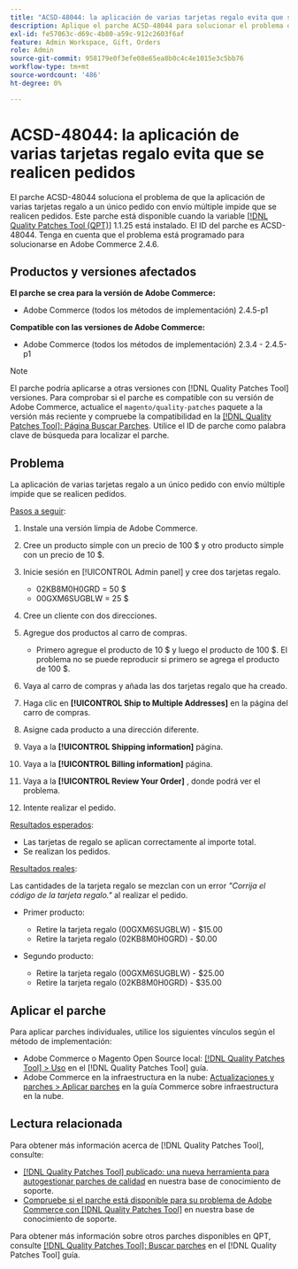 ```yaml
---
title: "ACSD-48044: la aplicación de varias tarjetas regalo evita que se realicen pedidos"
description: Aplique el parche ACSD-48044 para solucionar el problema de Adobe Commerce cuando la aplicación de varias tarjetas regalo a un único pedido con envío múltiple impide que se realicen pedidos.
exl-id: fe57063c-d69c-4b80-a59c-912c2603f6af
feature: Admin Workspace, Gift, Orders
role: Admin
source-git-commit: 958179e0f3efe08e65ea8b0c4c4e1015e3c5bb76
workflow-type: tm+mt
source-wordcount: '486'
ht-degree: 0%

---
```


# ACSD-48044: la aplicación de varias tarjetas regalo evita que se realicen pedidos

El parche ACSD-48044 soluciona el problema de que la aplicación de varias tarjetas regalo a un único pedido con envío múltiple impide que se realicen pedidos. Este parche está disponible cuando la variable [[!DNL Quality Patches Tool (QPT)]](/help/announcements/adobe-commerce-announcements/magento-quality-patches-released-new-tool-to-self-serve-quality-patches.md) 1.1.25 está instalado. El ID del parche es ACSD-48044. Tenga en cuenta que el problema está programado para solucionarse en Adobe Commerce 2.4.6.

## Productos y versiones afectados

**El parche se crea para la versión de Adobe Commerce:**

* Adobe Commerce (todos los métodos de implementación) 2.4.5-p1

**Compatible con las versiones de Adobe Commerce:**

* Adobe Commerce (todos los métodos de implementación) 2.3.4 - 2.4.5-p1

>[!NOTE]
>
>El parche podría aplicarse a otras versiones con [!DNL Quality Patches Tool] versiones. Para comprobar si el parche es compatible con su versión de Adobe Commerce, actualice el `magento/quality-patches` paquete a la versión más reciente y compruebe la compatibilidad en la [[!DNL Quality Patches Tool]: Página Buscar Parches](https://experienceleague.adobe.com/tools/commerce-quality-patches/index.html). Utilice el ID de parche como palabra clave de búsqueda para localizar el parche.

## Problema

La aplicación de varias tarjetas regalo a un único pedido con envío múltiple impide que se realicen pedidos.

<u>Pasos a seguir</u>:

1. Instale una versión limpia de Adobe Commerce.
1. Cree un producto simple con un precio de 100 $ y otro producto simple con un precio de 10 $.
1. Inicie sesión en [!UICONTROL Admin panel] y cree dos tarjetas regalo.

   * 02KB8M0H0GRD = 50 $
   * 00GXM6SUGBLW = 25 $

1. Cree un cliente con dos direcciones.
1. Agregue dos productos al carro de compras.

   * Primero agregue el producto de 10 $ y luego el producto de 100 $. El problema no se puede reproducir si primero se agrega el producto de 100 $.

1. Vaya al carro de compras y añada las dos tarjetas regalo que ha creado.
1. Haga clic en **[!UICONTROL Ship to Multiple Addresses]** en la página del carro de compras.
1. Asigne cada producto a una dirección diferente.
1. Vaya a la **[!UICONTROL Shipping information]** página.
1. Vaya a la **[!UICONTROL Billing information]** página.
1. Vaya a la **[!UICONTROL Review Your Order]** , donde podrá ver el problema.
1. Intente realizar el pedido.

<u>Resultados esperados</u>:

* Las tarjetas de regalo se aplican correctamente al importe total.
* Se realizan los pedidos.

<u>Resultados reales</u>:

Las cantidades de la tarjeta regalo se mezclan con un error *&quot;Corrija el código de la tarjeta regalo.&quot;* al realizar el pedido.

* Primer producto:

   * Retire la tarjeta regalo (00GXM6SUGBLW) - $15.00
   * Retire la tarjeta regalo (02KB8M0H0GRD) - $0.00

* Segundo producto:

   * Retire la tarjeta regalo (00GXM6SUGBLW) - $25.00
   * Retire la tarjeta regalo (02KB8M0H0GRD) - $35.00

## Aplicar el parche

Para aplicar parches individuales, utilice los siguientes vínculos según el método de implementación:

* Adobe Commerce o Magento Open Source local: [[!DNL Quality Patches Tool] > Uso](https://experienceleague.adobe.com/docs/commerce-operations/tools/quality-patches-tool/usage.html) en el [!DNL Quality Patches Tool] guía.
* Adobe Commerce en la infraestructura en la nube: [Actualizaciones y parches > Aplicar parches](https://experienceleague.adobe.com/docs/commerce-cloud-service/user-guide/develop/upgrade/apply-patches.html) en la guía Commerce sobre infraestructura en la nube.

## Lectura relacionada

Para obtener más información acerca de [!DNL Quality Patches Tool], consulte:

* [[!DNL Quality Patches Tool] publicado: una nueva herramienta para autogestionar parches de calidad](/help/announcements/adobe-commerce-announcements/magento-quality-patches-released-new-tool-to-self-serve-quality-patches.md) en nuestra base de conocimiento de soporte.
* [Compruebe si el parche está disponible para su problema de Adobe Commerce con [!DNL Quality Patches Tool]](/help/support-tools/patches-available-in-qpt-tool/check-patch-for-magento-issue-with-magento-quality-patches.md) en nuestra base de conocimiento de soporte.

Para obtener más información sobre otros parches disponibles en QPT, consulte [[!DNL Quality Patches Tool]: Buscar parches](https://experienceleague.adobe.com/tools/commerce-quality-patches/index.html) en el [!DNL Quality Patches Tool] guía.
